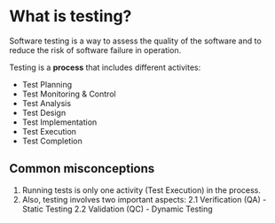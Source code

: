# What is testing?

Software testing is a way to assess the quality of the software and to reduce the risk of software failure in operation.

Testing is a **process** that includes different activites:

* Test Planning
* Test Monitoring & Control
* Test Analysis
* Test Design
* Test Implementation
* Test Execution
* Test Completion

## Common misconceptions

1. Running tests is only one activity (Test Execution) in the process. 
2. Also, testing involves two important aspects:
  2.1 Verification (QA) - Static Testing
  2.2 Validation (QC) - Dynamic Testing
